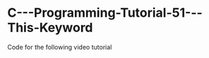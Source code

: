 C---Programming-Tutorial-51---This-Keyword
==========================================

Code for the following video tutorial 
